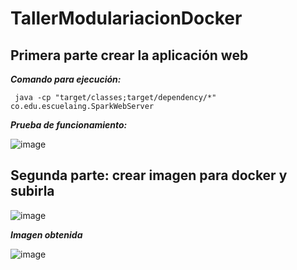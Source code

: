 # TallerModulariacionDocker


## Primera parte crear la aplicación web

***Comando para ejecución:***

~~~
 java -cp "target/classes;target/dependency/*" co.edu.escuelaing.SparkWebServer
~~~

***Prueba de funcionamiento:***

![image](https://user-images.githubusercontent.com/54339107/193945905-b611158b-139c-49e3-be6d-fa6531102f12.png)

## Segunda parte: crear imagen para docker y subirla

![image](https://user-images.githubusercontent.com/54339107/193950747-bea9c9e9-5458-4891-91a2-31d2e095fa8a.png)

***Imagen obtenida***

![image](https://user-images.githubusercontent.com/54339107/193950894-7141a2bc-41cf-4e39-b2ab-4615055a48d3.png)
